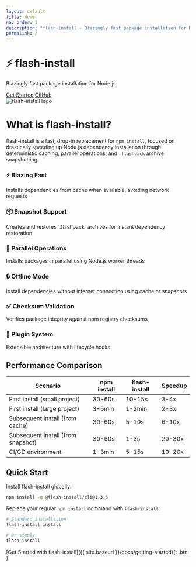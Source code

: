 ```yaml
---
layout: default
title: Home
nav_order: 1
description: "flash-install - Blazingly fast package installation for Node.js"
permalink: /
---
```


<div class="hero">
  <h1>⚡ flash-install</h1>
  <p>Blazingly fast package installation for Node.js</p>
  <a href="{{ site.baseurl }}/docs/getting-started" class="btn">Get Started</a>
  <a href="https://github.com/Nom-nom-hub/flash-install" class="btn">GitHub</a>
</div>

<div class="logo-container">
  <img src="{{ site.baseurl }}/assets/logo.png" alt="flash-install logo">
</div>

# What is flash-install?

flash-install is a fast, drop-in replacement for `npm install`, focused on drastically speeding up Node.js dependency installation through deterministic caching, parallel operations, and `.flashpack` archive snapshotting.

<div class="features">
  <div class="feature">
    <h3>⚡ Blazing Fast</h3>
    <p>Installs dependencies from cache when available, avoiding network requests</p>
  </div>
  <div class="feature">
    <h3>📦 Snapshot Support</h3>
    <p>Creates and restores `.flashpack` archives for instant dependency restoration</p>
  </div>
  <div class="feature">
    <h3>🔄 Parallel Operations</h3>
    <p>Installs packages in parallel using Node.js worker threads</p>
  </div>
  <div class="feature">
    <h3>🔒 Offline Mode</h3>
    <p>Install dependencies without internet connection using cache or snapshots</p>
  </div>
  <div class="feature">
    <h3>✅ Checksum Validation</h3>
    <p>Verifies package integrity against npm registry checksums</p>
  </div>
  <div class="feature">
    <h3>🔌 Plugin System</h3>
    <p>Extensible architecture with lifecycle hooks</p>
  </div>
</div>

## Performance Comparison

<table class="performance-table">
  <thead>
    <tr>
      <th>Scenario</th>
      <th>npm install</th>
      <th>flash-install</th>
      <th>Speedup</th>
    </tr>
  </thead>
  <tbody>
    <tr>
      <td>First install (small project)</td>
      <td>30-60s</td>
      <td>10-15s</td>
      <td>3-4x</td>
    </tr>
    <tr>
      <td>First install (large project)</td>
      <td>3-5min</td>
      <td>1-2min</td>
      <td>2-3x</td>
    </tr>
    <tr>
      <td>Subsequent install (from cache)</td>
      <td>30-60s</td>
      <td>5-10s</td>
      <td>6-10x</td>
    </tr>
    <tr>
      <td>Subsequent install (from snapshot)</td>
      <td>30-60s</td>
      <td>1-3s</td>
      <td>20-30x</td>
    </tr>
    <tr>
      <td>CI/CD environment</td>
      <td>1-3min</td>
      <td>5-15s</td>
      <td>10-20x</td>
    </tr>
  </tbody>
</table>

## Quick Start

Install flash-install globally:

```bash
npm install -g @flash-install/cli@1.3.6
```

Replace your regular `npm install` command with `flash-install`:

```bash
# Standard installation
flash-install install

# Or simply
flash-install
```

[Get Started with flash-install]({{ site.baseurl }}/docs/getting-started){: .btn }
